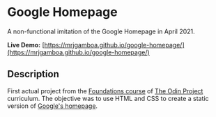 # Google Homepage

A non-functional imitation of the Google Homepage in April 2021. 

**Live Demo:** [https://mrjgamboa.github.io/google-homepage/](https://mrjgamboa.github.io/google-homepage/)

## Description

First actual project from the [Foundations course](https://www.theodinproject.com/paths/foundations/courses/foundations) of [The Odin Project](https://www.theodinproject.com/) curriculum. The objective was to use HTML and CSS to create a static version of [Google's homepage](https://www.google.com/). 
